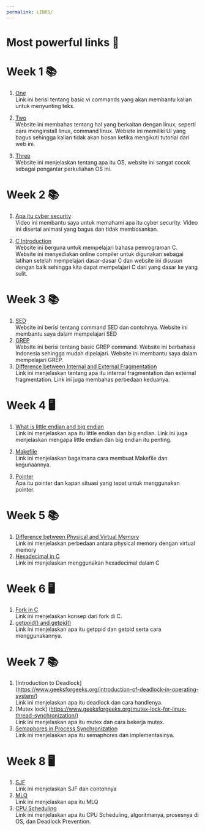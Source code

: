 ```yaml
---
permalink: LINKS/
---
```

# Most powerful links 🔗

# Week 1 📚

1. [One](https://www.cs.colostate.edu/helpdocs/vi.html)<br>
Link ini berisi tentang basic vi commands yang akan membantu kalian untuk
menyunting teks.

2. [Two](https://www.educba.com/linux-from-scratch)<br>
Website ini membahas tentang hal yang berkaitan dengan linux, seperti cara menginstall linux, command linux.
Website ini memiliki UI yang bagus sehingga kalian tidak akan bosan ketika mengikuti tutorial dari web ini.

3. [Three](https://www.techtarget.com/whatis/definition/operating-system-OS)<br>
Website ini menjelaskan tentang apa itu OS, website ini sangat cocok sebagai pengantar perkuliahan OS ini.

# Week 2 📚

1. [Apa itu cyber security](https://www.youtube.com/watch?v=inWWhr5tnEA&ab_channel=Simplilearn)<br>
Video ini membantu saya untuk memahami apa itu cyber security. Video ini disertai animasi yang bagus dan tidak membosankan.

2. [C Introduction](https://www.w3schools.com/c/c_intro.php)<br>
Website ini berguna untuk mempelajari bahasa pemrograman C. Website ini menyediakan online compiler untuk digunakan sebagai latihan setelah mempelajari dasar-dasar C dan website ini disusun dengan baik sehingga kita dapat mempelajari C dari yang dasar ke yang sulit.

# Week 3 📚
1. [SED](https://www.geeksforgeeks.org/sed-command-in-linux-unix-with-examples/)<br>
Website ini berisi tentang command SED dan contohnya. Website ini membantu saya dalam mempelajari SED
2. [GREP](https://www.linuxsec.org/2016/10/basic-grep-command.html)<br>
Website ini berisi tentang basic GREP command. Website ini berbahasa Indonesia sehingga mudah dipelajari. Website ini membantu saya dalam mempelajari GREP.
3. [Difference between Internal and External Fragmentation](https://www.geeksforgeeks.org/difference-between-internal-and-external-fragmentation/)<br>
Link ini menjelaskan tentang apa itu internal fragmentation dan external fragmentation. Link ini juga membahas perbedaan keduanya.
 
# Week 4  🖥️
1. [What is little endian and big endian](https://www.section.io/engineering-education/what-is-little-endian-and-big-endian/) <br>
Link ini menjelaskan apa itu little endian dan big endian. Link ini juga menjelaskan mengapa little endian dan big endian itu penting.

2. [Makefile](https://makefiletutorial.com/)<br>
Link ini menjelaskan bagaimana cara membuat Makefile dan kegunaannya.

3. [Pointer](https://www.tutorialspoint.com/cprogramming/c_pointers.htm)<br>
Apa itu pointer dan kapan situasi yang tepat untuk menggunakan pointer.

# Week 5 📚
1. [Difference between Physical and Virtual Memory](https://pediaa.com/what-is-the-difference-between-physical-and-virtual-memory/)<br>
Link ini menjelaskan perbedaan antara physical memory dengan virtual memory
2. [Hexadecimal in C](https://www.includehelp.com/c/working-with-hexadecimal-values-in-c-programming-language.aspx)<br>
Link ini menjelaskan menggunakan hexadecimal dalam C

# Week 6 🖥️
1. [Fork in C](https://www.geeksforgeeks.org/fork-system-call/)<br>
Link ini menjelaskan konsep dari fork di C.
2. [getppid() and getpid()](https://www.geeksforgeeks.org/getppid-getpid-linux/)<br>
Link ini menjelaskan apa itu getppid dan getpid serta cara menggunakannya.

# Week 7 📚
1. [Introduction to Deadlock] (https://www.geeksforgeeks.org/introduction-of-deadlock-in-operating-system/)<br>
Link ini menjelaskan apa itu deadlock dan cara handlenya.
2. [Mutex lock] (https://www.geeksforgeeks.org/mutex-lock-for-linux-thread-synchronization/)<br>
Link ini menjelaskan apa itu mutex dan cara bekerja mutex.
3. [Semaphores in Process Synchronization](https://www.geeksforgeeks.org/semaphores-in-process-synchronization/)<br>
Link ini menjelaskan apa itu semaphores dan implementasinya.

# Week 8  🖥️
1. [SJF](https://www.geeksforgeeks.org/program-for-shortest-job-first-or-sjf-cpu-scheduling-set-1-non-preemptive/)<br>
Link ini menjelaskan SJF dan contohnya
2. [MLQ](https://www.geeksforgeeks.org/multilevel-queue-mlq-cpu-scheduling/)<br>
Link ini menjelaskan apa itu MLQ
3. [CPU Scheduling](https://www.scaler.com/topics/operating-system/cpu-scheduling/)<br>
Link ini menjelaskan apa itu CPU Scheduling, algoritmanya, prosesnya di OS, dan Deadlock Prevention.
